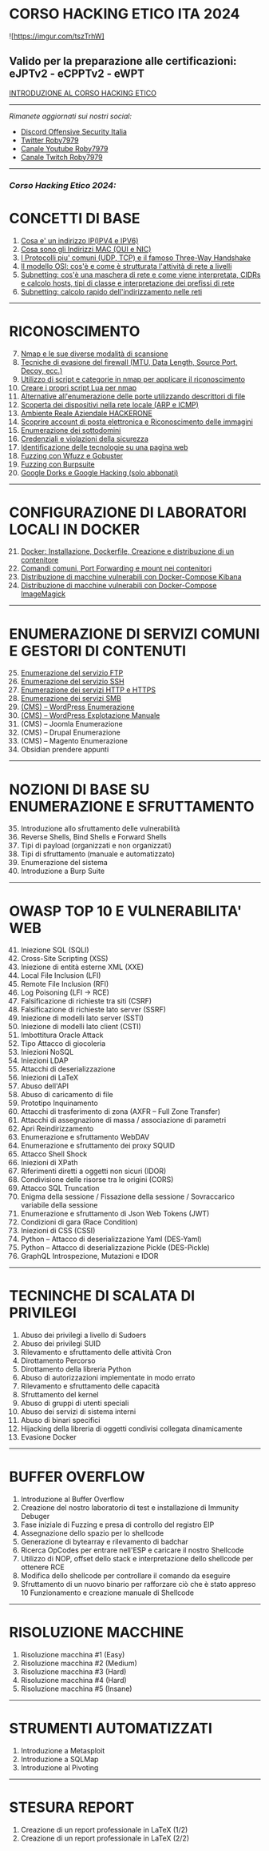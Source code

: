 # CORSO HACKING ETICO ITA 2024 
![https://imgur.com/tszTrhW]
## Valido per la preparazione alle certificazioni: eJPTv2 - eCPPTv2 - eWPT
[INTRODUZIONE AL CORSO HACKING ETICO](https://youtu.be/io5heKn6VwU?si=X7XywAeShp3tGEl2)

---

*Rimanete aggiornati sui nostri social:*
- [Discord Offensive Security Italia](https://discord.gg/FEjgBMdAeA)
- [Twitter Roby7979](https://twitter.com/ModernNaval)
- [Canale Youtube Roby7979](https://www.youtube.com/channel/UCAwPX5amsoJBiJyj-vmHhcQ)
- [Canale Twitch Roby7979](https://www.twitch.tv/roby7979)

---

### ***Corso Hacking Etico 2024:***

# CONCETTI DI BASE
1. [Cosa e' un indirizzo IP(IPV4 e IPV6)](https://youtu.be/Yl9WfvqAHbM?si=oMEeoDW5USNGc4wd)
2. [Cosa sono gli Indirizzi MAC (OUI e NIC)](https://youtu.be/Yl9WfvqAHbM?si=NzktguXzA6ba-WPy)
3. [I Protocolli piu' comuni (UDP, TCP) e il famoso Three-Way Handshake](https://youtu.be/BB1o5TxJcoA?si=8GvNiLa3TwkmACJf)
4. [Il modello OSI: cos'è e come è strutturata l'attività di rete a livelli](https://youtu.be/WeEkNyrKrZc) 
5. [Subnetting: cos'è una maschera di rete e come viene interpretata, CIDRs e calcolo hosts, tipi di classe e interpretazione dei prefissi di rete](https://youtu.be/f_vWIMeQid0)
6. [Subnetting: calcolo rapido dell'indirizzamento nelle reti](https://youtu.be/H2exPjYeUhM)

---

# RICONOSCIMENTO
7. [Nmap e le sue diverse modalità di scansione](https://youtu.be/sYwLoexKi-Q?si=igzkWUQd2ztqAUI7)
2. [Tecniche di evasione del firewall (MTU, Data Length, Source Port, Decoy, ecc.)](https://youtu.be/p_oRY2Bl7yo)
3. [Utilizzo di script e categorie in nmap per applicare il riconoscimento](https://youtu.be/JkUN6n026RI)
4. [Creare i propri script Lua per nmap](https://youtu.be/2rKK0rPkvQM)
5. [Alternative all'enumerazione delle porte utilizzando descrittori di file](https://youtu.be/o2afi3isocU?si=bSnAhAPX0RdyQ15R)
6. [Scoperta dei dispositivi nella rete locale (ARP e ICMP)](https://youtu.be/fuSdtNeg3pQ?si=pVVdbtbLYLLwFlTX)
7. [Ambiente Reale Aziendale HACKERONE](https://youtu.be/m9kdmpcADqA)
8. [Scoprire account di posta elettronica e Riconoscimento delle immagini](https://youtu.be/WBOZWxKnXBY?si=rFpH734pT3mL7AsO)
10. [Enumerazione dei sottodomini](https://youtu.be/4OaQ2eiLHvk?si=ZfhKWyD_YAFjWK8z)
11. [Credenziali e violazioni della sicurezza](https://youtu.be/cvTrM_WkRxw)
12. [Identificazione delle tecnologie su una pagina web](https://youtu.be/5QBzAYPN8lM?si=kLs_hAcSRfpZ5HzD)
13. [Fuzzing con Wfuzz e Gobuster](https://youtu.be/Fif1vhl8wvg?si=DX3Z4q6pTaDlZdyT)
14. [Fuzzing con Burpsuite](https://youtu.be/b1Iau3Bgu4k?si=j2ZYVE3FUQpB9pfC)
15. [Google Dorks e Google Hacking (solo abbonati)](https://youtu.be/DaHfj_RvOGA)

---

# CONFIGURAZIONE DI LABORATORI LOCALI IN DOCKER
21. [Docker: Installazione, Dockerfile, Creazione e distribuzione di un contenitore](https://youtu.be/IxjCRhUktwo?si=50EsfB_p0NI8Fske)
22. [Comandi comuni, Port Forwarding e mount nei contenitori](https://youtu.be/nAtPNrFJjbE?si=CwNhl_zr-aA0HlrV)
23. [Distribuzione di macchine vulnerabili con Docker-Compose Kibana](https://youtu.be/IFHTiE9Hybo?si=u-1e41eITCwiABie)
24. [Distribuzione di macchine vulnerabili con Docker-Compose ImageMagick](https://youtu.be/UdN7B9ac3hQ)

---

# ENUMERAZIONE DI SERVIZI COMUNI E GESTORI DI CONTENUTI
25. [Enumerazione del servizio FTP](https://youtu.be/C7I8cdHhl6E)
26. [Enumerazione del servizio SSH](https://youtu.be/RO-4mf-SkGA)
27. [Enumerazione dei servizi HTTP e HTTPS](https://youtu.be/aTYWNTD964c)
28. [Enumerazione dei servizi SMB](https://youtu.be/8xmKqxf7QcQ)
29. [(CMS) – WordPress Enumerazione](https://youtu.be/wxk6bqRteuM?si=rC_UsatZS2OSiOlc)
30. [(CMS) – WordPress Explotazione Manuale](https://youtu.be/fWiZFS2ughc?si=7Qt1UMiDrdA_BL_a)
31. (CMS) – Joomla Enumerazione
32. (CMS) – Drupal Enumerazione
33. (CMS) – Magento Enumerazione
34. Obsidian prendere appunti

---

# NOZIONI DI BASE SU ENUMERAZIONE E SFRUTTAMENTO 
35. Introduzione allo sfruttamento delle vulnerabilità
36. Reverse Shells, Bind Shells e Forward Shells
37. Tipi di payload (organizzati e non organizzati)
38. Tipi di sfruttamento (manuale e automatizzato)
39. Enumerazione del sistema
40. Introduzione a Burp Suite

---

# OWASP TOP 10 E VULNERABILITA' WEB
41. Iniezione SQL (SQLI)
42. Cross-Site Scripting (XSS) 
44. Iniezione di entità esterne XML (XXE)
45. Local File Inclusion (LFI)
46. Remote File Inclusion (RFI)
47. Log Poisoning (LFI -> RCE)
48. Falsificazione di richieste tra siti (CSRF)
49. Falsificazione di richieste lato server (SSRF)
50. Iniezione di modelli lato server (SSTI)
51. Iniezione di modelli lato client (CSTI)
52. Imbottitura Oracle Attack
53. Tipo Attacco di giocoleria
54. Iniezioni NoSQL
55. Iniezioni LDAP
56. Attacchi di deserializzazione
57. Iniezioni di LaTeX
58. Abuso dell'API
59. Abuso di caricamento di file
60. Prototipo Inquinamento
61. Attacchi di trasferimento di zona (AXFR – Full Zone Transfer)
62. Attacchi di assegnazione di massa / associazione di parametri
63. Apri Reindirizzamento
64. Enumerazione e sfruttamento WebDAV
65. Enumerazione e sfruttamento dei proxy SQUID
66. Attacco Shell Shock
67. Iniezioni di XPath
68. Riferimenti diretti a oggetti non sicuri (IDOR)
69. Condivisione delle risorse tra le origini (CORS)
70. Attacco SQL Truncation
71. Enigma della sessione / Fissazione della sessione / Sovraccarico variabile della sessione
72. Enumerazione e sfruttamento di Json Web Tokens (JWT)
73. Condizioni di gara (Race Condition)
74. Iniezioni di CSS (CSSI)
75. Python – Attacco di deserializzazione Yaml (DES-Yaml)
76. Python – Attacco di deserializzazione Pickle (DES-Pickle)
77. GraphQL Introspezione, Mutazioni e IDOR

---

# TECNINCHE DI SCALATA DI PRIVILEGI
1. Abuso dei privilegi a livello di Sudoers
2. Abuso dei privilegi SUID
3. Rilevamento e sfruttamento delle attività Cron
4. Dirottamento Percorso
5. Dirottamento della libreria Python
6. Abuso di autorizzazioni implementate in modo errato
7. Rilevamento e sfruttamento delle capacità
8. Sfruttamento del kernel
9. Abuso di gruppi di utenti speciali
10. Abuso dei servizi di sistema interni
11. Abuso di binari specifici
12. Hijacking della libreria di oggetti condivisi collegata dinamicamente
13. Evasione Docker

---

# BUFFER OVERFLOW
1. Introduzione al Buffer Overflow
2. Creazione del nostro laboratorio di test e installazione di Immunity Debuger
3. Fase iniziale di Fuzzing e presa di controllo del registro EIP
4. Assegnazione dello spazio per lo shellcode
5. Generazione di bytearray e rilevamento di badchar
6. Ricerca OpCodes per entrare nell'ESP e caricare il nostro Shellcode
7. Utilizzo di NOP, offset dello stack e interpretazione dello shellcode per ottenere RCE
8. Modifica dello shellcode per controllare il comando da eseguire
9. Sfruttamento di un nuovo binario per rafforzare ciò che è stato appreso
10 Funzionamento e creazione manuale di Shellcode

---

# RISOLUZIONE MACCHINE
1. Risoluzione macchina #1 (Easy)
2. Risoluzione macchina #2 (Medium)
3. Risoluzione macchina #3 (Hard)
4. Risoluzione macchina #4 (Hard)
5. Risoluzione macchina #5 (Insane)

---

# STRUMENTI AUTOMATIZZATI
1. Introduzione a Metasploit
2. Introduzione a SQLMap
3. Introduzione al Pivoting

---

# STESURA REPORT
1. Creazione di un report professionale in LaTeX (1/2)
2. Creazione di un report professionale in LaTeX (2/2)

